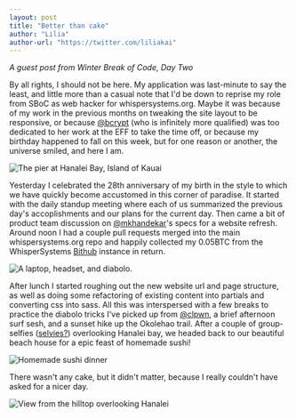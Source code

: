 ```yaml
---
layout: post
title: "Better than cake"
author: "Lilia"
author-url: "https://twitter.com/liliakai"
---
```


*A guest post from Winter Break of Code, Day Two*

By all rights, I should not be here. My application was last-minute to say the
least, and little more than a casual note that I'd be down to reprise my role
from SBoC as web hacker for whispersystems.org. Maybe it was because of my work
in the previous months on tweaking the site layout to be responsive, or because
[@bcrypt](https://www.twitter.com/bcrypt) (who is infinitely more qualified)
was too dedicated to her work at the EFF to take the time off, or because my
birthday happened to fall on this week, but for one reason or another, the
universe smiled, and here I am.

<img src="/blog/images/lilia-wboc-pier.jpg" class="nice" alt="The pier at Hanalei Bay, Island of Kauai" />

<!--more-->

Yesterday I celebrated the 28th anniversary of my birth in the style to which
we have quickly become accustomed in this corner of paradise. It started with
the daily standup meeting where each of us summarized the previous day's
accoplishments and our plans for the current day. Then came a bit of product
team discussion on [@mkhandekar](https://twitter.com/mkhandekar)'s specs for a
website refresh. Around noon I had a couple pull requests merged into the main
whispersystems.org repo and happily collected my 0.05BTC from the
WhisperSystems [Bithub](https://www.github.com/whispersystems/bithub) instance
in return.

<img src="/blog/images/lilia-wboc-diabolo.png" class="nice" alt="A laptop, headset, and diabolo." />

After lunch I started roughing out the new website url and page structure, as
well as doing some refactoring of existing content into partials and converting
css into sass. All this was interspersed with a few breaks to practice the
diabolo tricks I've picked up from [@clpwn](https://twitter.com/clpwn), a brief
afternoon surf sesh, and a sunset hike up the Okolehao trail. After a couple of
group-selfies
([selvies?](/blog/images/lilia-wboc-selvie.jpg))
overlooking Hanalei bay, we headed back to our beautiful beach house for a epic
feast of homemade sushi!

<img src="/blog/images/lilia-wboc-sushi.png" class="nice" alt="Homemade sushi dinner" />

There wasn't any cake, but it didn't matter, because I really couldn't have
asked for a nicer day.

<img src="/blog/images/lilia-wboc-hanalei.png" class="nice" alt="View from the hilltop overlooking Hanalei" />

